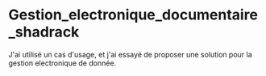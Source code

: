 # Gestion_electronique_documentaire_shadrack
J'ai utilisé un cas d'usage, et j'ai essayé de proposer une solution pour la gestion electronique de donnée. 
